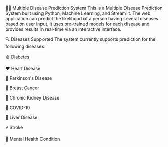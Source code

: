 🧑‍⚕️ Multiple Disease Prediction System
This is a Multiple Disease Prediction System built using Python, Machine Learning, and Streamlit. The web application can predict the likelihood of a person having several diseases based on user input. It uses pre-trained models for each disease and provides results in real-time via an interactive interface.

🔍 Diseases Supported
The system currently supports prediction for the following diseases:

🩸 Diabetes

❤️ Heart Disease

🧠 Parkinson's Disease

🧬 Breast Cancer

🧽 Chronic Kidney Disease

🦠 COVID-19

🧪 Liver Disease

⚡ Stroke

🧘 Mental Health Condition

